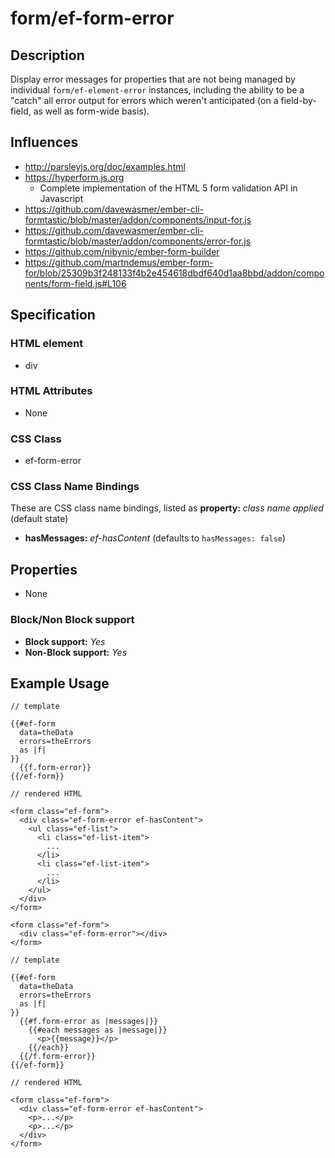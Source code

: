 # form/ef-form-error

## Description

Display error messages for properties that are not being managed by individual `form/ef-element-error` instances, including the ability to be a "catch" all error output for errors which weren't anticipated (on a field-by-field, as well as form-wide basis).



## Influences

* http://parsleyjs.org/doc/examples.html
* https://hyperform.js.org
  * Complete implementation of the HTML 5 form validation API in Javascript
* https://github.com/davewasmer/ember-cli-formtastic/blob/master/addon/components/input-for.js
* https://github.com/davewasmer/ember-cli-formtastic/blob/master/addon/components/error-for.js
* https://github.com/nibynic/ember-form-builder
* https://github.com/martndemus/ember-form-for/blob/25309b3f248133f4b2e454618dbdf640d1aa8bbd/addon/components/form-field.js#L106


## Specification

### HTML element

* div


### HTML Attributes

* None


### CSS Class

* ef-form-error


### CSS Class Name Bindings

These are CSS class name bindings, listed as **property:** *class name applied* (default state)

* **hasMessages:** *ef-hasContent* (defaults to `hasMessages: false`)


## Properties

* None



### Block/Non Block support

* **Block support:** *Yes*
* **Non-Block support:** *Yes*


## Example Usage

```
// template

{{#ef-form
  data=theData
  errors=theErrors
  as |f|
}}
  {{f.form-error}}
{{/ef-form}}

// rendered HTML

<form class="ef-form">
  <div class="ef-form-error ef-hasContent">
    <ul class="ef-list">
      <li class="ef-list-item">
        ...
      </li>
      <li class="ef-list-item">
        ...
      </li>
    </ul>
  </div>
</form>

<form class="ef-form">
  <div class="ef-form-error"></div>
</form>
```

```
// template

{{#ef-form
  data=theData
  errors=theErrors
  as |f|
}}
  {{#f.form-error as |messages|}}
    {{#each messages as |message|}}
      <p>{{message}}</p>
    {{/each}}
  {{/f.form-error}}
{{/ef-form}}

// rendered HTML

<form class="ef-form">
  <div class="ef-form-error ef-hasContent">
    <p>...</p>
    <p>...</p>
  </div>
</form>
```

